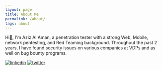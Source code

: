 ```yaml
---
layout: page
title: About Me
permalink: /about/
tags: about
---
```


Hi👋, I'm Aziz Al Aman, a penetration tester with a strong Web, Mobile, network pentesting, and Red Teaming background. Throughout the past 2 years, I have found security issues on various companies at VDPs and as well on bug bounty programs.

[![linkedin](https://img.shields.io/badge/linkedin-0A66C2?style=for-the-badge&logo=linkedin&logoColor=white)](https://www.linkedin.com/in/nxtexploit)
[![twitter](https://img.shields.io/badge/twitter-1DA1F2?style=for-the-badge&logo=twitter&logoColor=white)](https://twitter.com/nxtexploit)

